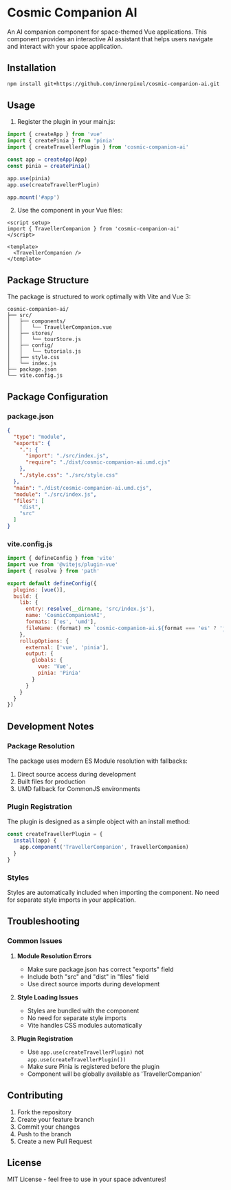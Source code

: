 # Cosmic Companion AI

An AI companion component for space-themed Vue applications. This component provides an interactive AI assistant that helps users navigate and interact with your space application.

## Installation

```bash
npm install git+https://github.com/innerpixel/cosmic-companion-ai.git
```

## Usage

1. Register the plugin in your main.js:
```javascript
import { createApp } from 'vue'
import { createPinia } from 'pinia'
import { createTravellerPlugin } from 'cosmic-companion-ai'

const app = createApp(App)
const pinia = createPinia()

app.use(pinia)
app.use(createTravellerPlugin)

app.mount('#app')
```

2. Use the component in your Vue files:
```vue
<script setup>
import { TravellerCompanion } from 'cosmic-companion-ai'
</script>

<template>
  <TravellerCompanion />
</template>
```

## Package Structure

The package is structured to work optimally with Vite and Vue 3:

```
cosmic-companion-ai/
├── src/
│   ├── components/
│   │   └── TravellerCompanion.vue
│   ├── stores/
│   │   └── tourStore.js
│   ├── config/
│   │   └── tutorials.js
│   ├── style.css
│   └── index.js
├── package.json
└── vite.config.js
```

## Package Configuration

### package.json
```json
{
  "type": "module",
  "exports": {
    ".": {
      "import": "./src/index.js",
      "require": "./dist/cosmic-companion-ai.umd.cjs"
    },
    "./style.css": "./src/style.css"
  },
  "main": "./dist/cosmic-companion-ai.umd.cjs",
  "module": "./src/index.js",
  "files": [
    "dist",
    "src"
  ]
}
```

### vite.config.js
```javascript
import { defineConfig } from 'vite'
import vue from '@vitejs/plugin-vue'
import { resolve } from 'path'

export default defineConfig({
  plugins: [vue()],
  build: {
    lib: {
      entry: resolve(__dirname, 'src/index.js'),
      name: 'CosmicCompanionAI',
      formats: ['es', 'umd'],
      fileName: (format) => `cosmic-companion-ai.${format === 'es' ? 'js' : 'umd.cjs'}`
    },
    rollupOptions: {
      external: ['vue', 'pinia'],
      output: {
        globals: {
          vue: 'Vue',
          pinia: 'Pinia'
        }
      }
    }
  }
})
```

## Development Notes

### Package Resolution
The package uses modern ES Module resolution with fallbacks:
1. Direct source access during development
2. Built files for production
3. UMD fallback for CommonJS environments

### Plugin Registration
The plugin is designed as a simple object with an install method:
```javascript
const createTravellerPlugin = {
  install(app) {
    app.component('TravellerCompanion', TravellerCompanion)
  }
}
```

### Styles
Styles are automatically included when importing the component. No need for separate style imports in your application.

## Troubleshooting

### Common Issues

1. **Module Resolution Errors**
   - Make sure package.json has correct "exports" field
   - Include both "src" and "dist" in "files" field
   - Use direct source imports during development

2. **Style Loading Issues**
   - Styles are bundled with the component
   - No need for separate style imports
   - Vite handles CSS modules automatically

3. **Plugin Registration**
   - Use `app.use(createTravellerPlugin)` not `app.use(createTravellerPlugin())`
   - Make sure Pinia is registered before the plugin
   - Component will be globally available as 'TravellerCompanion'

## Contributing

1. Fork the repository
2. Create your feature branch
3. Commit your changes
4. Push to the branch
5. Create a new Pull Request

## License

MIT License - feel free to use in your space adventures!
